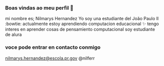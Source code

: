 ### Boas vindas ao meu perfil :blue_heart:
mi nombre es; Nilmarys Hernandez
Yo soy una estudiante del João Paulo II :bowtie:
actualmente estoy aprendiendo computacion educacional :sparkles:
tengo interes en aprender cosas de pensamiento computacional 
soy estudiante de alura 

### voce pode entrar en contacto conmigo
nilmarys.hernandez@escola.pr.gov
@nilferr
